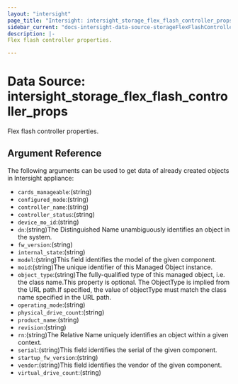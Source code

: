 ```yaml
---
layout: "intersight"
page_title: "Intersight: intersight_storage_flex_flash_controller_props"
sidebar_current: "docs-intersight-data-source-storageFlexFlashControllerProps"
description: |-
Flex flash controller properties.

---
```


# Data Source: intersight_storage_flex_flash_controller_props
Flex flash controller properties.

## Argument Reference
The following arguments can be used to get data of already created objects in Intersight appliance:
* `cards_manageable`:(string)
* `configured_mode`:(string)
* `controller_name`:(string)
* `controller_status`:(string)
* `device_mo_id`:(string)
* `dn`:(string)The Distinguished Name unambiguously identifies an object in the system.
* `fw_version`:(string)
* `internal_state`:(string)
* `model`:(string)This field identifies the model of the given component.
* `moid`:(string)The unique identifier of this Managed Object instance.
* `object_type`:(string)The fully-qualified type of this managed object, i.e. the class name.This property is optional. The ObjectType is implied from the URL path.If specified, the value of objectType must match the class name specified in the URL path.
* `operating_mode`:(string)
* `physical_drive_count`:(string)
* `product_name`:(string)
* `revision`:(string)
* `rn`:(string)The Relative Name uniquely identifies an object within a given context.
* `serial`:(string)This field identifies the serial of the given component.
* `startup_fw_version`:(string)
* `vendor`:(string)This field identifies the vendor of the given component.
* `virtual_drive_count`:(string)
